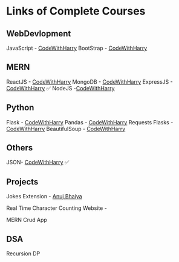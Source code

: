 # Links of Complete Courses

## WebDevlopment
JavaScript - [CodeWithHarry](https://www.youtube.com/watch?v=hKB-YGF14SY&t=10646s)
BootStrap  - [CodeWithHarry](https://youtu.be/vpAJ0s5S2t0)

## MERN
ReactJS - [CodeWithHarry](https://www.youtube.com/watch?v=RGKi6LSPDLU&t=1620s&pp=ygUHUmVhY3RKUw%3D%3D)
MongoDB - [CodeWithHarry](https://www.youtube.com/watch?v=J6mDkcqU_ZE&t=1012s&pp=ygUQbW9uZ29kYiB0dXRvcmlhbA%3D%3D)
ExpressJS - [CodeWithHarry](https://youtu.be/7H_QH9nipNs) ✅
NodeJS -[CodeWithHarry](https://www.youtube.com/watch?v=BLl32FvcdVM&t=3933s&pp=ygUQbm9kZSBqcyB0dXRvcmlhbA%3D%3D)

## Python
Flask - [CodeWithHarry](https://www.youtube.com/watch?v=oA8brF3w5XQ&t=3212s)
Pandas - [CodeWithHarry](https://www.youtube.com/watch?v=RhEjmHeDNoA&t=1480s)
Requests
Flasks - [CodeWithHarry](https://www.youtube.com/watch?v=7LNl2JlZKHA&pp=ygUHUmVhY3RKUw%3D%3D)
BeautifulSoup - [CodeWithHarry](https://www.youtube.com/watch?v=4tAp9Lu0eDI&t=1095s)

## Others
JSON- [CodeWithHarry](https://youtu.be/whNFPBEI-wM) ✅
## Projects
Jokes Extension - [Anuj Bhaiya](https://youtu.be/gtF2nHVjqFk)

Real Time Character Counting Website -

MERN Crud App

## DSA
Recursion
DP



